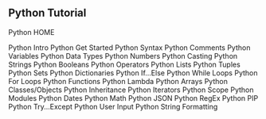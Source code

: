 ## Python Tutorial

Python HOME

Python Intro
Python Get Started
Python Syntax
Python Comments
Python Variables
Python Data Types
Python Numbers
Python Casting
Python Strings
Python Booleans
Python Operators
Python Lists
Python Tuples
Python Sets
Python Dictionaries
Python If...Else
Python While Loops
Python For Loops
Python Functions
Python Lambda
Python Arrays
Python Classes/Objects
Python Inheritance
Python Iterators
Python Scope
Python Modules
Python Dates
Python Math
Python JSON
Python RegEx
Python PIP
Python Try...Except
Python User Input
Python String Formatting
